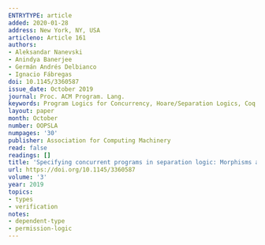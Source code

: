 ```yaml
---
ENTRYTYPE: article
added: 2020-01-28
address: New York, NY, USA
articleno: Article 161
authors:
- Aleksandar Nanevski
- Anindya Banerjee
- Germán Andrés Delbianco
- Ignacio Fábregas
doi: 10.1145/3360587
issue_date: October 2019
journal: Proc. ACM Program. Lang.
keywords: Program Logics for Concurrency, Hoare/Separation Logics, Coq
layout: paper
month: October
number: OOPSLA
numpages: '30'
publisher: Association for Computing Machinery
read: false
readings: []
title: 'Specifying concurrent programs in separation logic: Morphisms and simulations'
url: https://doi.org/10.1145/3360587
volume: '3'
year: 2019
topics:
- types
- verification
notes:
- dependent-type
- permission-logic
---
```

